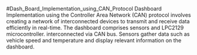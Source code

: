 #Dash_Board_Implementation_using_CAN_Protocol
Dashboard Implementation using the Controller Area Network (CAN) protocol involves
creating a network of interconnected devices to transmit and receive data efficiently in real-time.
The dashboard comprises sensors and LPC2129 microcontroller. interconnected via CAN bus. Sensors
gather data such as vehicle speed and temperature and display relevant information on the dashboard.
